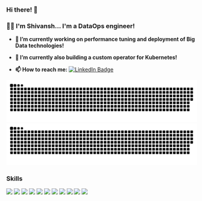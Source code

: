 ### Hi there! 👋

### 👨‍💻 I'm Shivansh...  I'm a DataOps engineer!

- **🔭 I’m currently working on performance tuning and deployment of Big Data technologies!**
- **🌱 I’m currently also building a custom operator for Kubernetes!**

- **📫 How to reach me:** [![LinkedIn Badge](https://img.shields.io/badge/-LinkedIn-0077b5?style=flat&logo=linkedin&logoColor=white&link=https://in.linkedin.com/in/shivanshthapliyal)](https://in.linkedin.com/in/shivanshthapliyal)

<!--
### 🎓 Education

- Bachelor of Technology in Computer Science - Specialization in Cloud Computing

![Snake animation](https://github.com/shivanshthapliyal/shivanshthapliyal/blob/output/github-contribution-grid-snake.svg)
-->

![GitHub Snake Light](https://github.com/shivanshthapliyal/shivanshthapliyal/blob/output/github-snake.svg#gh-light-mode-only)
![GitHub Snake dark](https://github.com/shivanshthapliyal/shivanshthapliyal/blob/output/github-snake-dark.svg#gh-dark-mode-only)

### Skills

[![](https://img.shields.io/badge/Amazon%20Web%20Services-e65c00?style=for-the-badge&logo=Amazon%20AWS)](https://github.com/shivanshthapliyal)
[![](https://img.shields.io/badge/Kubernetes-000099?style=for-the-badge&logoColor=white&logo=Kubernetes)](https://github.com/shivanshthapliyal)
[![](https://img.shields.io/badge/Terraform-0039e6?style=for-the-badge&logo=Terraform)](https://github.com/shivanshthapliyal)
[![](https://img.shields.io/badge/Ansible-cc3300?style=for-the-badge&logo=Ansible&logoColor=white)](https://github.com/shivanshthapliyal)
[![](https://img.shields.io/badge/Docker-008ae6?style=for-the-badge&logo=Docker&logoColor=white)](https://github.com/shivanshthapliyal)
[![](https://img.shields.io/badge/Git-e68a00?style=for-the-badge&logoColor=white&logo=GitHub)](https://github.com/shivanshthapliyal)
[![](https://img.shields.io/badge/Jenkins-cc3300?style=for-the-badge&logoColor=white&logo=Jenkins)](https://github.com/shivanshthapliyal)
[![](https://img.shields.io/badge/NiFi-7299a7?style=for-the-badge&logoColor=white&logo=Apache)](https://github.com/shivanshthapliyal)
[![](https://img.shields.io/badge/Airflow-9B002F?style=for-the-badge&logoColor=white&logo=Apache%20Airflow)](https://github.com/shivanshthapliyal)
[![](https://img.shields.io/badge/Python-003300?style=for-the-badge&logo=python&logoColor=white)](https://github.com/shivanshthapliyal)
[![](https://img.shields.io/badge/Linux-EA9200?style=for-the-badge&logoColor=white&logo=Linux)](https://github.com/shivanshthapliyal)
[![]()](https://github.com/shivanshthapliyal)
[![]()](https://github.com/shivanshthapliyal)

<!--
**shivanshthapliyal/shivanshthapliyal** is a ✨ _special_ ✨ repository because its `README.md` (this file) appears on your GitHub profile.

Here are some ideas to get you started:

- 🔭 I’m currently working on ...
-  🌱 I’m currently learning  ...
- 👯 I’m looking to collaborate on ...
- 🤔 I’m looking for help with ...
- 💬 Ask me about ...
- 📫 How to reach me: ...
- 😄 Pronouns: ...
- ⚡ Fun fact: ...
-->

